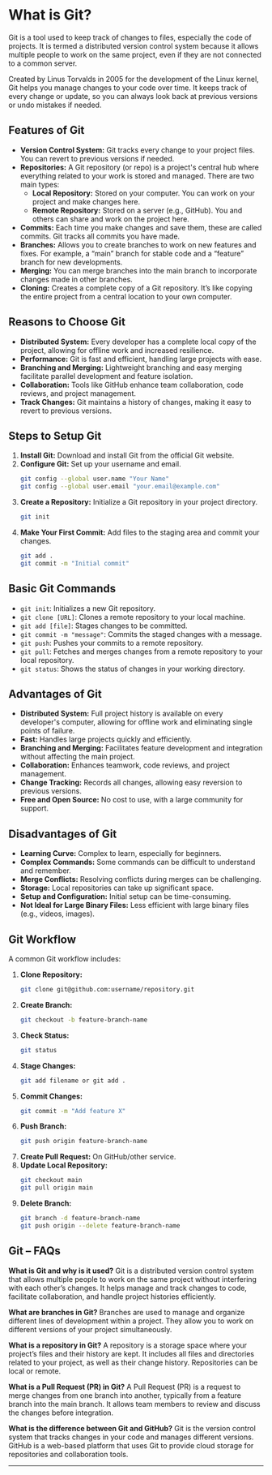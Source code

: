 # What is Git?

Git is a tool used to keep track of changes to files, especially the code of projects. It is termed a distributed version control system because it allows multiple people to work on the same project, even if they are not connected to a common server.

Created by Linus Torvalds in 2005 for the development of the Linux kernel, Git helps you manage changes to your code over time. It keeps track of every change or update, so you can always look back at previous versions or undo mistakes if needed.

## Features of Git

- **Version Control System:** Git tracks every change to your project files. You can revert to previous versions if needed.
- **Repositories:** A Git repository (or repo) is a project's central hub where everything related to your work is stored and managed. There are two main types:
  - **Local Repository:** Stored on your computer. You can work on your project and make changes here.
  - **Remote Repository:** Stored on a server (e.g., GitHub). You and others can share and work on the project here.
- **Commits:** Each time you make changes and save them, these are called commits. Git tracks all commits you have made.
- **Branches:** Allows you to create branches to work on new features and fixes. For example, a “main” branch for stable code and a “feature” branch for new developments.
- **Merging:** You can merge branches into the main branch to incorporate changes made in other branches.
- **Cloning:** Creates a complete copy of a Git repository. It’s like copying the entire project from a central location to your own computer.

## Reasons to Choose Git

- **Distributed System:** Every developer has a complete local copy of the project, allowing for offline work and increased resilience.
- **Performance:** Git is fast and efficient, handling large projects with ease.
- **Branching and Merging:** Lightweight branching and easy merging facilitate parallel development and feature isolation.
- **Collaboration:** Tools like GitHub enhance team collaboration, code reviews, and project management.
- **Track Changes:** Git maintains a history of changes, making it easy to revert to previous versions.

## Steps to Setup Git

1. **Install Git:** Download and install Git from the official Git website.
2. **Configure Git:** Set up your username and email.
   ```bash
   git config --global user.name "Your Name"
   git config --global user.email "your.email@example.com"
   ```
3. **Create a Repository:** Initialize a Git repository in your project directory.
   ```bash
   git init
   ```
4. **Make Your First Commit:** Add files to the staging area and commit your changes.
   ```bash
   git add .
   git commit -m "Initial commit"
   ```

## Basic Git Commands

- `git init`: Initializes a new Git repository.
- `git clone [URL]`: Clones a remote repository to your local machine.
- `git add [file]`: Stages changes to be committed.
- `git commit -m "message"`: Commits the staged changes with a message.
- `git push`: Pushes your commits to a remote repository.
- `git pull`: Fetches and merges changes from a remote repository to your local repository.
- `git status`: Shows the status of changes in your working directory.

## Advantages of Git

- **Distributed System:** Full project history is available on every developer's computer, allowing for offline work and eliminating single points of failure.
- **Fast:** Handles large projects quickly and efficiently.
- **Branching and Merging:** Facilitates feature development and integration without affecting the main project.
- **Collaboration:** Enhances teamwork, code reviews, and project management.
- **Change Tracking:** Records all changes, allowing easy reversion to previous versions.
- **Free and Open Source:** No cost to use, with a large community for support.

## Disadvantages of Git

- **Learning Curve:** Complex to learn, especially for beginners.
- **Complex Commands:** Some commands can be difficult to understand and remember.
- **Merge Conflicts:** Resolving conflicts during merges can be challenging.
- **Storage:** Local repositories can take up significant space.
- **Setup and Configuration:** Initial setup can be time-consuming.
- **Not Ideal for Large Binary Files:** Less efficient with large binary files (e.g., videos, images).

## Git Workflow

A common Git workflow includes:

1. **Clone Repository:**
   ```bash
   git clone git@github.com:username/repository.git
   ```
2. **Create Branch:**
   ```bash
   git checkout -b feature-branch-name
   ```
3. **Check Status:**
   ```bash
   git status
   ```
4. **Stage Changes:**
   ```bash
   git add filename or git add .
   ```
5. **Commit Changes:**
   ```bash
   git commit -m "Add feature X"
   ```
6. **Push Branch:**
   ```bash
   git push origin feature-branch-name
   ```
7. **Create Pull Request:** On GitHub/other service.
8. **Update Local Repository:**
   ```bash
   git checkout main
   git pull origin main
   ```
9. **Delete Branch:**
   ```bash
   git branch -d feature-branch-name
   git push origin --delete feature-branch-name
   ```

## Git – FAQs

**What is Git and why is it used?**
Git is a distributed version control system that allows multiple people to work on the same project without interfering with each other’s changes. It helps manage and track changes to code, facilitate collaboration, and handle project histories efficiently.

**What are branches in Git?**
Branches are used to manage and organize different lines of development within a project. They allow you to work on different versions of your project simultaneously.

**What is a repository in Git?**
A repository is a storage space where your project’s files and their history are kept. It includes all files and directories related to your project, as well as their change history. Repositories can be local or remote.

**What is a Pull Request (PR) in Git?**
A Pull Request (PR) is a request to merge changes from one branch into another, typically from a feature branch into the main branch. It allows team members to review and discuss the changes before integration.

**What is the difference between Git and GitHub?**
Git is the version control system that tracks changes in your code and manages different versions. GitHub is a web-based platform that uses Git to provide cloud storage for repositories and collaboration tools.

---
